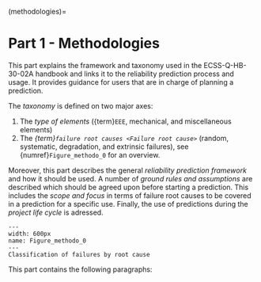 <!--- Copyright (C) Matrisk GmbH 2022 -->

(methodologies)=
# Part 1 - Methodologies

This part explains the framework and taxonomy used in the ECSS-Q-HB-30-02A handbook and links it to the reliability prediction process and usage. It provides guidance for users that are in charge of planning a prediction. 

The *taxonomy* is defined on two major axes: 
1. The *type of elements* ({term}`EEE`, mechanical, and miscellaneous elements)
2. The *{term}`failure root causes <Failure root cause>`* (random, systematic, degradation, and extrinsic failures), see {numref}`Figure_methodo_0` for an overview. 

Moreover, this part describes the general *reliability prediction framework* and how it should be used. A number of *ground rules and assumptions* are described which should be agreed upon before starting a prediction. This includes the *scope and focus* in terms of failure root causes  to be covered in a prediction for a specific use. Finally, the use of predictions during the *project life cycle* is adressed.

```{figure} pictures/methodo_figure1.png
---
width: 600px
name: Figure_methodo_0
---
Classification of failures by root cause
```

This part contains the following paragraphs:
```{tableofcontents}
```